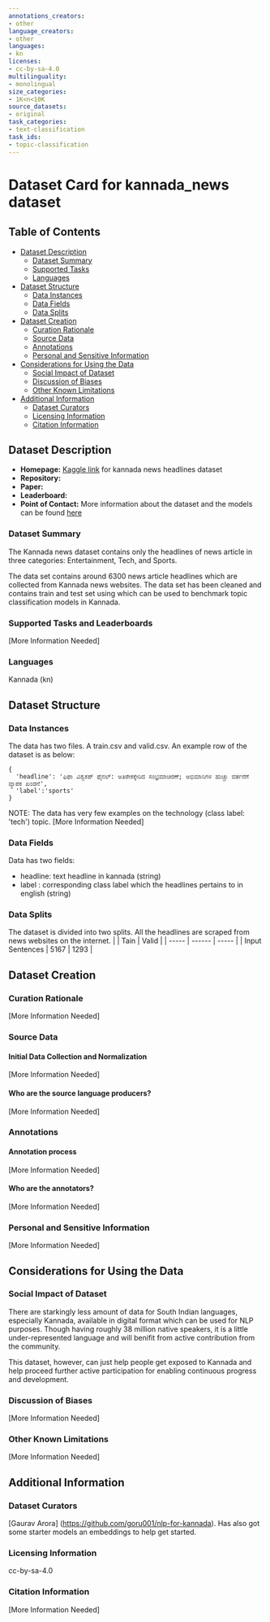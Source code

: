 ```yaml
---
annotations_creators:
- other
language_creators:
- other
languages:
- kn
licenses:
- cc-by-sa-4.0
multilinguality:
- monolingual
size_categories:
- 1K<n<10K
source_datasets:
- original
task_categories:
- text-classification
task_ids:
- topic-classification
---
```


# Dataset Card for kannada_news dataset 

## Table of Contents
- [Dataset Description](#dataset-description)
  - [Dataset Summary](#dataset-summary)
  - [Supported Tasks](#supported-tasks-and-leaderboards)
  - [Languages](#languages)
- [Dataset Structure](#dataset-structure)
  - [Data Instances](#data-instances)
  - [Data Fields](#data-instances)
  - [Data Splits](#data-instances)
- [Dataset Creation](#dataset-creation)
  - [Curation Rationale](#curation-rationale)
  - [Source Data](#source-data)
  - [Annotations](#annotations)
  - [Personal and Sensitive Information](#personal-and-sensitive-information)
- [Considerations for Using the Data](#considerations-for-using-the-data)
  - [Social Impact of Dataset](#social-impact-of-dataset)
  - [Discussion of Biases](#discussion-of-biases)
  - [Other Known Limitations](#other-known-limitations)
- [Additional Information](#additional-information)
  - [Dataset Curators](#dataset-curators)
  - [Licensing Information](#licensing-information)
  - [Citation Information](#citation-information)

## Dataset Description

- **Homepage:** [Kaggle link](https://www.kaggle.com/disisbig/kannada-news-dataset) for kannada news headlines dataset
- **Repository:**
- **Paper:**
- **Leaderboard:**
- **Point of Contact:** More information about the dataset and the models can be found [here](https://github.com/goru001/nlp-for-kannada)

### Dataset Summary

The Kannada news dataset contains only the headlines of news article in three categories:
Entertainment, Tech, and Sports.

The data set contains around 6300 news article headlines which are collected from Kannada news websites.
The data set has been cleaned and contains train and test set using which can be used to benchmark topic classification models in Kannada.

### Supported Tasks and Leaderboards

[More Information Needed]

### Languages

Kannada (kn)

## Dataset Structure

### Data Instances

The data has two files. A train.csv and valid.csv. An example row of the dataset is as below:

```
{
  'headline': 'ಫಿಫಾ ವಿಶ್ವಕಪ್ ಫೈನಲ್: ಅತಿರೇಕಕ್ಕೇರಿದ ಸಂಭ್ರಮಾಚರಣೆ; ಅಭಿಮಾನಿಗಳ ಹುಚ್ಚು ವರ್ತನೆಗೆ ವ್ಯಾಪಕ ಖಂಡನೆ',
  'label':'sports'
}
```
NOTE: The data has very few examples on the technology (class label: 'tech') topic. [More Information Needed]

### Data Fields

Data has two fields:
- headline: text headline in kannada (string)
- label : corresponding class label which the headlines pertains to in english (string)

### Data Splits

The dataset is divided into two splits. All the headlines are scraped from news websites on the internet.
|                            | Tain   | Valid | 
| -----                      | ------ | ----- |
| Input Sentences            |  5167  | 1293  |

## Dataset Creation

### Curation Rationale

[More Information Needed]

### Source Data

#### Initial Data Collection and Normalization

[More Information Needed]

#### Who are the source language producers?

[More Information Needed]

### Annotations

#### Annotation process

[More Information Needed]

#### Who are the annotators?

[More Information Needed]

### Personal and Sensitive Information

[More Information Needed]

## Considerations for Using the Data

### Social Impact of Dataset

There are starkingly less amount of data for South Indian languages, especially Kannada, available in digital format which can be used for NLP purposes.
Though having roughly 38 million native speakers, it is a little under-represented language and will benifit from active contribution from the community.

This dataset, however, can just help people get exposed to Kannada and help proceed further active participation for enabling continuous progress and development.

### Discussion of Biases

[More Information Needed]

### Other Known Limitations

[More Information Needed]

## Additional Information

### Dataset Curators

[Gaurav Arora] (https://github.com/goru001/nlp-for-kannada). Has also got some starter models an embeddings to help get started.

### Licensing Information

cc-by-sa-4.0

### Citation Information

[More Information Needed]
